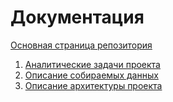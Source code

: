 # Документация
[Основная страница репозитория](../README.md)
1. [Аналитические задачи проекта](Analytic_tasks.md)
2. [Описание собираемых данных](Collected_data.md)
3. [Описание архитектуры проекта](Architecture.md)